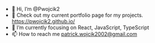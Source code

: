- 👋 Hi, I’m @Pwojcik2
- 👀 Check out my current portfolio page for my projects. https://pwojcik2.github.io/
- 🌱 I’m currently focusing on React, JavaScript, TypeScript
- 📫 How to reach me patrick.wojcik2002@gmail.com


